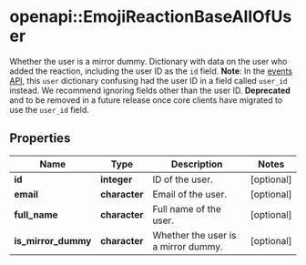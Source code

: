 # openapi::EmojiReactionBaseAllOfUser

Whether the user is a mirror dummy. Dictionary with data on the user who added the reaction, including the user ID as the `id` field.  **Note**: In the [events API](/api/get-events), this `user` dictionary confusing had the user ID in a field called `user_id` instead.  We recommend ignoring fields other than the user ID.  **Deprecated** and to be removed in a future release once core clients have migrated to use the `user_id` field. 

## Properties
Name | Type | Description | Notes
------------ | ------------- | ------------- | -------------
**id** | **integer** | ID of the user.  | [optional] 
**email** | **character** | Email of the user.  | [optional] 
**full_name** | **character** | Full name of the user.  | [optional] 
**is_mirror_dummy** | **character** | Whether the user is a mirror dummy.  | [optional] 


